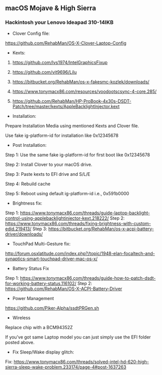 ## macOS Mojave & High Sierra 
### Hackintosh your Lenovo Ideapad 310-14IKB

- Clover Config file:

https://github.com/RehabMan/OS-X-Clover-Laptop-Config

- Kexts:

1. https://github.com/lvs1974/IntelGraphicsFixup

2. https://github.com/vit9696/Lilu

3. https://bitbucket.org/RehabMan/os-x-fakesmc-kozlek/downloads/

4. https://www.tonymacx86.com/resources/voodootscsync-4-core.285/

5. https://github.com/RehabMan/HP-ProBook-4x30s-DSDT-Patch/tree/master/kexts/AppleBacklightInjector.kext


- Installation:

Prepare Installation Media using mentioned Kexts and Clover file.

Use fake ig-platform-id for installation like 0x12345678

- Post Installation:

Step 1: Use the same fake ig-platform-id for first boot like 0x12345678

Step 2: Install Clover to your macOS drive.

Step 3: Paste kexts to EFI drive and S/L/E

Step 4: Rebuild cache

Step 5: Reboot using default ig-platform-id i.e., 0x591b0000


- Brightness fix:

Step 1: https://www.tonymacx86.com/threads/guide-laptop-backlight-control-using-applebacklightinjector-kext.218222/
Step 2: https://www.tonymacx86.com/threads/fixing-brightness-with-custom-edid.219413/
Step 3: https://bitbucket.org/RehabMan/os-x-acpi-battery-driver/downloads/

- TouchPad Multi-Gesture fix:

http://forum.osxlatitude.com/index.php?/topic/1948-elan-focaltech-and-synaptics-smart-touchpad-driver-mac-os-x/

- Battery Status Fix

Step 1: https://www.tonymacx86.com/threads/guide-how-to-patch-dsdt-for-working-battery-status.116102/
Step 2: https://github.com/RehabMan/OS-X-ACPI-Battery-Driver

- Power Management

https://github.com/Piker-Alpha/ssdtPRGen.sh

- Wireless

Replace chip with a BCM94352Z

If you've got same Laptop model you can just simply use the EFI folder posted above.

- Fix Sleep/Wake display glitch:

Fix: https://www.tonymacx86.com/threads/solved-intel-hd-620-high-sierra-sleep-wake-problem.233174/page-4#post-1637263

